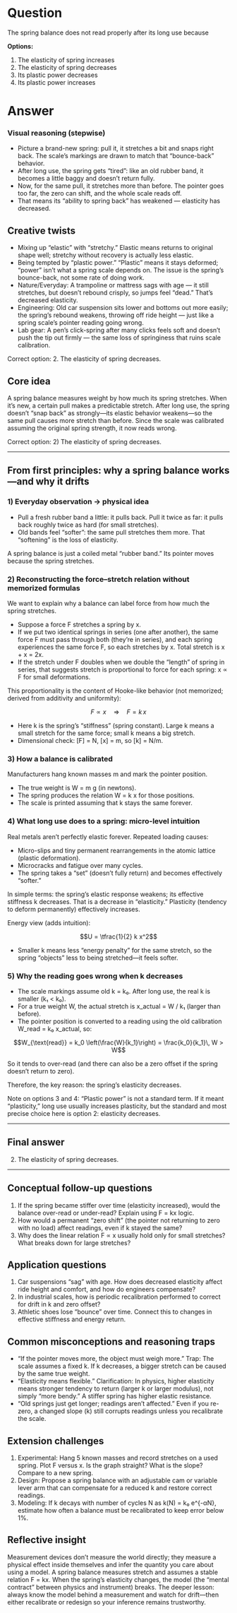 # Question
The spring balance does not read properly after its long use because

**Options:**

1. The elasticity of spring increases
2. The elasticity of spring decreases
3. Its plastic power decreases
4. Its plastic power increases

# Answer
### Visual reasoning (stepwise)
- Picture a brand-new spring: pull it, it stretches a bit and snaps right back. The scale’s markings are drawn to match that “bounce-back” behavior.
- After long use, the spring gets “tired”: like an old rubber band, it becomes a little baggy and doesn’t return fully.
- Now, for the same pull, it stretches more than before. The pointer goes too far, the zero can shift, and the whole scale reads off.
- That means its “ability to spring back” has weakened — elasticity has decreased.

## Creative twists
- Mixing up “elastic” with “stretchy.” Elastic means returns to original shape well; stretchy without recovery is actually less elastic.
- Being tempted by “plastic power.” “Plastic” means it stays deformed; “power” isn’t what a spring scale depends on. The issue is the spring’s bounce-back, not some rate of doing work.
- Nature/Everyday: A trampoline or mattress sags with age — it still stretches, but doesn’t rebound crisply, so jumps feel “dead.” That’s decreased elasticity.
- Engineering: Old car suspension sits lower and bottoms out more easily; the spring’s rebound weakens, throwing off ride height — just like a spring scale’s pointer reading going wrong.
- Lab gear: A pen’s click-spring after many clicks feels soft and doesn’t push the tip out firmly — the same loss of springiness that ruins scale calibration.

Correct option: 2. The elasticity of spring decreases.

## Core idea
A spring balance measures weight by how much its spring stretches. When it’s new, a certain pull makes a predictable stretch. After long use, the spring doesn’t “snap back” as strongly—its elastic behavior weakens—so the same pull causes more stretch than before. Since the scale was calibrated assuming the original spring strength, it now reads wrong.

Correct option: 2) The elasticity of spring decreases.

---

## From first principles: why a spring balance works—and why it drifts

### 1) Everyday observation → physical idea
- Pull a fresh rubber band a little: it pulls back. Pull it twice as far: it pulls back roughly twice as hard (for small stretches).
- Old bands feel “softer”: the same pull stretches them more. That “softening” is the loss of elasticity.

A spring balance is just a coiled metal “rubber band.” Its pointer moves because the spring stretches.

### 2) Reconstructing the force–stretch relation without memorized formulas
We want to explain why a balance can label force from how much the spring stretches.

- Suppose a force F stretches a spring by x.
- If we put two identical springs in series (one after another), the same force F must pass through both (they’re in series), and each spring experiences the same force F, so each stretches by x. Total stretch is x + x = 2x.
- If the stretch under F doubles when we double the “length” of spring in series, that suggests stretch is proportional to force for each spring: x ∝ F for small deformations.

This proportionality is the content of Hooke-like behavior (not memorized; derived from additivity and uniformity):
```math
F \propto x \quad \Rightarrow \quad F = k\,x
```
- Here k is the spring’s “stiffness” (spring constant). Large k means a small stretch for the same force; small k means a big stretch.
- Dimensional check: [F] = N, [x] = m, so [k] = N/m.

### 3) How a balance is calibrated
Manufacturers hang known masses m and mark the pointer position.
- The true weight is W = m g (in newtons).
- The spring produces the relation W = k x for those positions.
- The scale is printed assuming that k stays the same forever.

### 4) What long use does to a spring: micro-level intuition
Real metals aren’t perfectly elastic forever. Repeated loading causes:
- Micro-slips and tiny permanent rearrangements in the atomic lattice (plastic deformation).
- Microcracks and fatigue over many cycles.
- The spring takes a “set” (doesn’t fully return) and becomes effectively “softer.”

In simple terms: the spring’s elastic response weakens; its effective stiffness k decreases. That is a decrease in “elasticity.” Plasticity (tendency to deform permanently) effectively increases.

Energy view (adds intuition):
```math
U = \tfrac{1}{2} k x^2
```
- Smaller k means less “energy penalty” for the same stretch, so the spring “objects” less to being stretched—it feels softer.

### 5) Why the reading goes wrong when k decreases
- The scale markings assume old k = k₀. After long use, the real k is smaller (k₁ < k₀).
- For a true weight W, the actual stretch is x_actual = W / k₁ (larger than before).
- The pointer position is converted to a reading using the old calibration W_read = k₀ x_actual, so:
```math
W_{\text{read}} = k_0 \left(\frac{W}{k_1}\right) = \frac{k_0}{k_1}\, W > W
```
So it tends to over-read (and there can also be a zero offset if the spring doesn’t return to zero).

Therefore, the key reason: the spring’s elasticity decreases.

Note on options 3 and 4: “Plastic power” is not a standard term. If it meant “plasticity,” long use usually increases plasticity, but the standard and most precise choice here is option 2: elasticity decreases.

---

## Final answer
2) The elasticity of spring decreases.

---

## Conceptual follow-up questions
1. If the spring became stiffer over time (elasticity increased), would the balance over-read or under-read? Explain using F = kx logic.
2. How would a permanent “zero shift” (the pointer not returning to zero with no load) affect readings, even if k stayed the same?
3. Why does the linear relation F ∝ x usually hold only for small stretches? What breaks down for large stretches?

## Application questions
1. Car suspensions “sag” with age. How does decreased elasticity affect ride height and comfort, and how do engineers compensate?
2. In industrial scales, how is periodic recalibration performed to correct for drift in k and zero offset?
3. Athletic shoes lose “bounce” over time. Connect this to changes in effective stiffness and energy return.

## Common misconceptions and reasoning traps
- “If the pointer moves more, the object must weigh more.” Trap: The scale assumes a fixed k. If k decreases, a bigger stretch can be caused by the same true weight.
- “Elasticity means flexible.” Clarification: In physics, higher elasticity means stronger tendency to return (larger k or larger modulus), not simply “more bendy.” A stiffer spring has higher elastic resistance.
- “Old springs just get longer; readings aren’t affected.” Even if you re-zero, a changed slope (k) still corrupts readings unless you recalibrate the scale.

## Extension challenges
1. Experimental: Hang 5 known masses and record stretches on a used spring. Plot F versus x. Is the graph straight? What is the slope? Compare to a new spring.
2. Design: Propose a spring balance with an adjustable cam or variable lever arm that can compensate for a reduced k and restore correct readings.
3. Modeling: If k decays with number of cycles N as k(N) = k₀ e^{-αN}, estimate how often a balance must be recalibrated to keep error below 1%.

## Reflective insight
Measurement devices don’t measure the world directly; they measure a physical effect inside themselves and infer the quantity you care about using a model. A spring balance measures stretch and assumes a stable relation F = kx. When the spring’s elasticity changes, the model (the “mental contract” between physics and instrument) breaks. The deeper lesson: always know the model behind a measurement and watch for drift—then either recalibrate or redesign so your inference remains trustworthy.